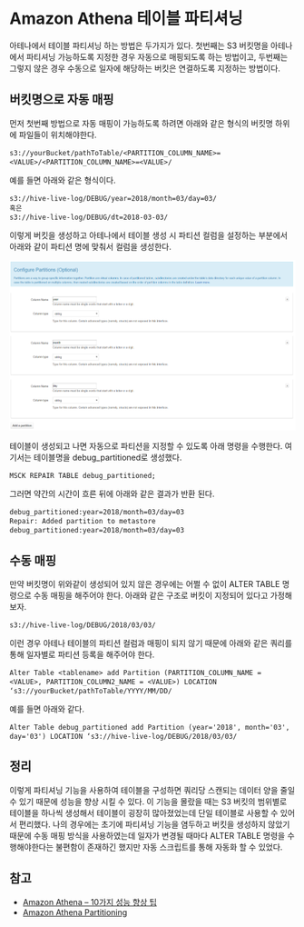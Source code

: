 # Amazon Athena 테이블 파티셔닝

아테나에서 테이블 파티셔닝 하는 방법은 두가지가 있다. 첫번째는 S3 버킷명을 아테나에서 파티셔닝 가능하도록 지정한 경우 자동으로 매핑되도록 하는 방법이고, 두번째는 그렇지 않은 경우 수동으로 일자에 해당하는 버킷은 연결하도록 지정하는 방법이다. 



## 버킷명으로 자동 매핑

먼저 첫번째 방법으로 자동 매핑이 가능하도록 하려면 아래와 같은 형식의 버킷명 하위에 파일들이 위치해야한다.

```
s3://yourBucket/pathToTable/<PARTITION_COLUMN_NAME>=<VALUE>/<PARTITION_COLUMN_NAME>=<VALUE>/
```

예를 들면 아래와 같은 형식이다.

```
s3://hive-live-log/DEBUG/year=2018/month=03/day=03/
혹은 
s3://hive-live-log/DEBUG/dt=2018-03-03/
```

이렇게 버킷을 생성하고 아테나에서 테이블 생성 시 파티션 컬럼을 설정하는 부분에서 아래와 같이 파티션 명에 맞춰서 컬럼을 생성한다.

![](images/athena_partitioning.png)

테이블이 생성되고 나면 자동으로 파티션을 지정할 수 있도록 아래 명령을 수행한다. 여기서는 테이블명을 debug_partitioned로 생성했다.

```
MSCK REPAIR TABLE debug_partitioned;
```

그러면 약간의 시간이 흐른 뒤에 아래와 같은 결과가 반환 된다.

```
debug_partitioned:year=2018/month=03/day=03
Repair: Added partition to metastore debug_partitioned:year=2018/month=03/day=03
```



## 수동 매핑

만약 버킷명이 위와같이 생성되어 있지 않은 경우에는 어쩔 수 없이 ALTER TABLE 명령으로 수동 매핑을 해주어야 한다. 아래와 같은 구조로 버킷이 지정되어 있다고 가정해보자.

```
s3://hive-live-log/DEBUG/2018/03/03/
```

이런 경우 아테나 테이블의 파티션 컬럼과 매핑이 되지 않기 때문에 아래와 같은 쿼리를 통해 일자별로 파티션 등록을 해주어야 한다.

```
Alter Table <tablename> add Partition (PARTITION_COLUMN_NAME = <VALUE>, PARTITION_COLUMN2_NAME = <VALUE>) LOCATION ‘s3://yourBucket/pathToTable/YYYY/MM/DD/
```

예를 들면 아래와 같다.

```
Alter Table debug_partitioned add Partition (year='2018', month='03', day='03') LOCATION ‘s3://hive-live-log/DEBUG/2018/03/03/
```



## 정리

이렇게 파티셔닝 기능을 사용하여 테이블을 구성하면 쿼리당 스캔되는 데이터 양을 줄일 수 있기 때문에 성능을 향상 시킬 수 있다.  이 기능을 몰랐을 때는 S3 버킷의 범위별로 테이블을 하나씩 생성해서 테이블이 굉장히 많아졌었는데 단일 테이블로 사용할 수 있어서 편리했다. 나의 경우에는 초기에 파티셔닝 기능을 염두하고 버킷을 생성하지 않았기 때문에 수동 매핑 방식을 사용하였는데 일자가 변경될 때마다 ALTER TABLE 명령을 수행해야한다는 불편함이 존재하긴 했지만 자동 스크립트를 통해 자동화 할 수 있었다. 



## 참고

* [Amazon Athena – 10가지 성능 향상 팁](https://aws.amazon.com/ko/blogs/korea/top-10-performance-tuning-tips-for-amazon-athena/)
* [Amazon Athena Partitioning](https://docs.aws.amazon.com/ko_kr/athena/latest/ug/partitions.html)

